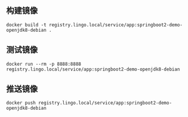 ## 构建镜像

```shell
docker build -t registry.lingo.local/service/app:springboot2-demo-openjdk8-debian .
```



## 测试镜像

```shell
docker run --rm -p 8888:8888 registry.lingo.local/service/app:springboot2-demo-openjdk8-debian
```



## 推送镜像

```shell
docker push registry.lingo.local/service/app:springboot2-demo-openjdk8-debian
```

